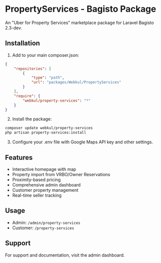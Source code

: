 # PropertyServices - Bagisto Package

An "Uber for Property Services" marketplace package for Laravel Bagisto 2.3-dev.

## Installation

1. Add to your main composer.json:
```json
{
    "repositories": [
        {
            "type": "path",
            "url": "packages/Webkul/PropertyServices"
        }
    ],
    "require": {
        "webkul/property-services": "*"
    }
}
```

2. Install the package:
```bash
composer update webkul/property-services
php artisan property-services:install
```

3. Configure your .env file with Google Maps API key and other settings.

## Features

- Interactive homepage with map
- Property import from VRBO/Owner Reservations
- Proximity-based pricing
- Comprehensive admin dashboard
- Customer property management
- Real-time seller tracking

## Usage

- Admin: `/admin/property-services`
- Customer: `/property-services`

## Support

For support and documentation, visit the admin dashboard.

